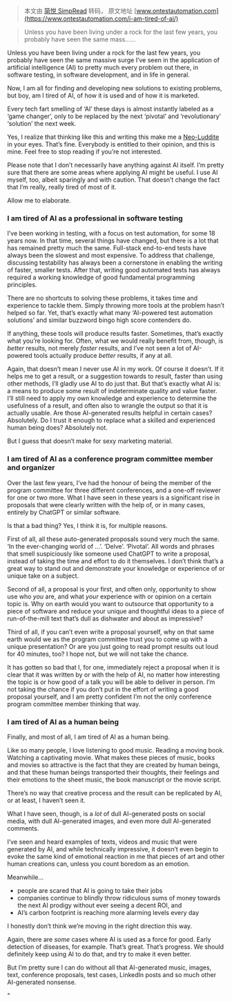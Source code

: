 > 本文由 [简悦 SimpRead](http://ksria.com/simpread/) 转码， 原文地址 [www.ontestautomation.com](https://www.ontestautomation.com/i-am-tired-of-ai/)

> Unless you have been living under a rock for the last few years, you probably have seen the same mass......

Unless you have been living under a rock for the last few years, you probably have seen the same massive surge I’ve seen in the application of artificial intelligence (AI) to pretty much every problem out there, in software testing, in software development, and in life in general.

Now, I am all for finding and developing new solutions to existing problems, but boy, am I tired of AI, of how it is used and of how it is marketed.

Every tech fart smelling of ‘AI’ these days is almost instantly labeled as a ‘game changer’, only to be replaced by the next ‘pivotal’ and ‘revolutionary’ ‘solution’ the next week.

Yes, I realize that thinking like this and writing this make me a [Neo-Luddite](https://en.wikipedia.org/wiki/Neo-Luddism) in your eyes. That’s fine. Everybody is entitled to their opinion, and this is mine. Feel free to stop reading if you’re not interested.

Please note that I don’t necessarily have anything against AI itself. I’m pretty sure that there are some areas where applying AI might be useful. I use AI myself, too, albeit sparingly and with caution. That doesn’t change the fact that I’m really, really tired of most of it.

Allow me to elaborate.

### I am tired of AI as a professional in software testing

I’ve been working in testing, with a focus on test automation, for some 18 years now. In that time, several things have changed, but there is a lot that has remained pretty much the same. Full-stack end-to-end tests have always been the slowest and most expensive. To address that challenge, discussing testability has always been a cornerstone in enabling the writing of faster, smaller tests. After that, writing good automated tests has always required a working knowledge of good fundamental programming principles.

There are no shortcuts to solving these problems, it takes time and experience to tackle them. Simply throwing more tools at the problem hasn’t helped so far. Yet, that’s exactly what many ‘AI-powered test automation solutions’ and similar buzzword bingo high score contenders do.

If anything, these tools will produce results faster. Sometimes, that’s exactly what you’re looking for. Often, what we would really benefit from, though, is _better_ results, not merely _faster_ results, and I’ve not seen a lot of AI-powered tools actually produce _better_ results, if any at all.

Again, that doesn’t mean I never use AI in my work. Of course it doesn’t. If it helps me to get a result, or a suggestion towards to result, faster than using other methods, I’ll gladly use AI to do just that. But that’s exactly what AI is: a means to produce some result of indeterminate quality and value faster. I’ll still need to apply my own knowledge and experience to determine the usefulness of a result, and often also to wrangle the output so that it is actually usable. Are those AI-generated results helpful in certain cases? Absolutely. Do I trust it enough to replace what a skilled and experienced human being does? Absolutely not.

But I guess that doesn’t make for sexy marketing material.

### I am tired of AI as a conference program committee member and organizer

Over the last few years, I’ve had the honour of being the member of the program committee for three different conferences, and a one-off reviewer for one or two more. What I have seen in these years is a significant rise in proposals that were clearly written with the help of, or in many cases, entirely by ChatGPT or similar software.

Is that a bad thing? Yes, I think it is, for multiple reasons.

First of all, all these auto-generated proposals sound very much the same. ‘In the ever-changing world of …’. ‘Delve’. ‘Pivotal’. All words and phrases that smell suspiciously like someone used ChatGPT to write a proposal, instead of taking the time and effort to do it themselves. I don’t think that’s a great way to stand out and demonstrate your knowledge or experience of or unique take on a subject.

Second of all, a proposal is your first, and often only, opportunity to show use who _you_ are, and what _your_ experience with or opinion on a certain topic is. Why on earth would you want to outsource that opportunity to a piece of software and reduce your unique and thoughtful ideas to a piece of run-of-the-mill text that’s dull as dishwater and about as impressive?

Third of all, if you can’t even write a proposal yourself, why on that same earth would we as the program committee trust you to come up with a unique presentation? Or are you just going to read prompt results out loud for 40 minutes, too? I hope not, but we will not take the chance.

It has gotten so bad that I, for one, immediately reject a proposal when it is clear that it was written by or with the help of AI, no matter how interesting the topic is or how good of a talk you will be able to deliver in person. I’m not taking the chance if you don’t put in the effort of writing a good proposal yourself, and I am pretty confident I’m not the only conference program committee member thinking that way.

### I am tired of AI as a human being

Finally, and most of all, I am tired of AI as a human being.

Like so many people, I love listening to good music. Reading a moving book. Watching a captivating movie. What makes these pieces of music, books and movies so attractive is the fact that they are created by human beings, and that these human beings transported their thoughts, their feelings and their emotions to the sheet music, the book manuscript or the movie script.

There’s no way that creative process and the result can be replicated by AI, or at least, I haven’t seen it.

What I have seen, though, is a _lot_ of dull AI-generated posts on social media, with dull AI-generated images, and even more dull AI-generated comments.

I’ve seen and heard examples of texts, videos and music that were generated by AI, and while technically impressive, it doesn’t even begin to evoke the same kind of emotional reaction in me that pieces of art and other human creations can, unless you count boredom as an emotion.

Meanwhile…

*   people are scared that AI is going to take their jobs
*   companies continue to blindly throw ridiculous sums of money towards the next AI prodigy without ever seeing a decent ROI, and
*   AI’s carbon footprint is reaching more alarming levels every day

I honestly don’t think we’re moving in the right direction this way.

Again, there are _some_ cases where AI is used as a force for good. Early detection of diseases, for example. That’s great. That’s progress. We should definitely keep using AI to do that, and try to make it even better.

But I’m pretty sure I can do without all that AI-generated music, images, text, conference proposals, test cases, LinkedIn posts and so much other AI-generated nonsense.

"